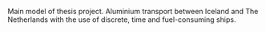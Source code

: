 Main model of thesis project. Aluminium transport between Iceland and The Netherlands with the use of discrete, time and fuel-consuming ships.
